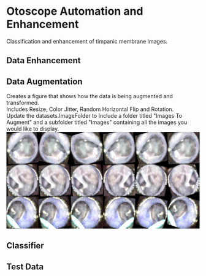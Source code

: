 # Otoscope Automation and Enhancement
Classification and enhancement of timpanic membrane images. 

## Data Enhancement

## Data Augmentation
 Creates a figure that shows how the data is being augmented and transformed.  
 Includes Resize, Color Jitter, Random Horizontal Flip and Rotation.  
 Update the datasets.ImageFolder to Include a folder titled "Images To Augment" and a subfolder titled "Images" containing all the images you would like to display.  ![Augmentation](augmentation.jpg)

## Classifier

## Test Data

